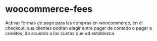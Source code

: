 # woocommerce-fees
Activar formas de pago para las compras en woocommerce, en el checkout, sus clientes podran elegir entre pagar de contado o pagar a creditos, de acuerdo a las cuotas que ud establezca.
